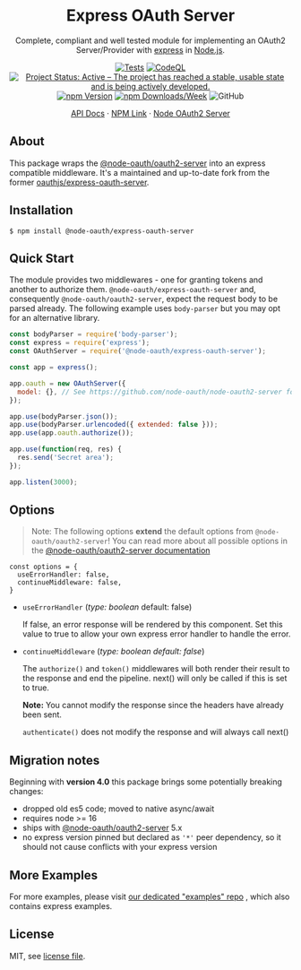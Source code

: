 <div align="center">
  <h1>Express OAuth Server</h1>
</div>

<p align="center">
Complete, compliant and well tested module for implementing an OAuth2 Server/Provider with <a alt="express" href="https://github.com/expressjs/express">express</a> in <a alt="node.js" href="http://nodejs.org/">Node.js</a>.
</p>

<div align="center">

[![Tests](https://github.com/node-oauth/express-oauth-server/actions/workflows/tests.yml/badge.svg)](https://github.com/node-oauth/express-oauth-server/actions/workflows/tests.yml)
[![CodeQL](https://github.com/node-oauth/express-oauth-server/actions/workflows/github-code-scanning/codeql/badge.svg)](https://github.com/node-oauth/express-oauth-server/actions/workflows/github-code-scanning/codeql)
[![Project Status: Active – The project has reached a stable, usable state and is being actively developed.](https://www.repostatus.org/badges/latest/active.svg)](https://www.repostatus.org/#active)
[![npm Version](https://img.shields.io/npm/v/@node-oauth/express-oauth-server?label=version)](https://www.npmjs.com/package/@node-oauth/oauth2-server)
[![npm Downloads/Week](https://img.shields.io/npm/dw/@node-oauth/express-oauth-server)](https://www.npmjs.com/package/@node-oauth/oauth2-server)
![GitHub](https://img.shields.io/github/license/node-oauth/express-oauth-server)

</div>

<div align="center">

[API Docs](https://node-oauth.github.io/express-oauth-server/)
·
[NPM Link](https://www.npmjs.com/package/@node-oauth/express-oauth-server)
·
[Node OAuth2 Server](https://github.com/node-oauth/node-oauth2-server)

</div>

## About

This package wraps the [@node-oauth/oauth2-server](https://github.com/node-oauth/node-oauth2-server) into an
express compatible middleware.
It's a maintained and up-to-date fork from the former
[oauthjs/express-oauth-server](https://github.com/oauthjs/express-oauth-server).


## Installation

```shell
$ npm install @node-oauth/express-oauth-server
```

## Quick Start

The module provides two middlewares - one for granting tokens and another to authorize them. 
`@node-oauth/express-oauth-server` and, consequently `@node-oauth/oauth2-server`,
expect the request body to be parsed already.
The following example uses `body-parser` but you may opt for an alternative library.

```js
const bodyParser = require('body-parser');
const express = require('express');
const OAuthServer = require('@node-oauth/express-oauth-server');

const app = express();

app.oauth = new OAuthServer({
  model: {}, // See https://github.com/node-oauth/node-oauth2-server for specification
});

app.use(bodyParser.json());
app.use(bodyParser.urlencoded({ extended: false }));
app.use(app.oauth.authorize());

app.use(function(req, res) {
  res.send('Secret area');
});

app.listen(3000);
```

## Options

> Note: The following options **extend** the default options from `@node-oauth/oauth2-server`!
> You can read more about all possible options in the
> [@node-oauth/oauth2-server documentation](https://node-oauthoauth2-server.readthedocs.io/en/master/api/oauth2-server.html)
 
```
const options = { 
  useErrorHandler: false, 
  continueMiddleware: false,
}
```

- `useErrorHandler`
(_type: boolean_ default: false)

  If false, an error response will be rendered by this component.
  Set this value to true to allow your own express error handler to handle the error.

- `continueMiddleware`
(_type: boolean default: false_)

  The `authorize()` and `token()` middlewares will both render their 
  result to the response and end the pipeline.
  next() will only be called if this is set to true.

  **Note:** You cannot modify the response since the headers have already been sent.

  `authenticate()` does not modify the response and will always call next()

## Migration notes

Beginning with **version 4.0** this package brings some potentially breaking changes:

- dropped old es5 code; moved to native async/await
- requires node >= 16
- ships with [@node-oauth/oauth2-server](https://github.com/node-oauth/node-oauth2-server) 5.x
- no express version pinned but declared as `'*'` peer dependency, so it should not cause conflicts with your express version

## More Examples

For more examples, please visit [our dedicated "examples" repo](https://github.com/node-oauth/node-oauth2-server-examples)
, which also contains express examples.

## License

MIT, see [license file](./LICENSE).
